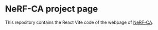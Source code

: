 # NeRF-CA project page

This repository contains the React Vite code of the webpage of [NeRF-CA](https://kirstenmaas.github.io/nerfca).